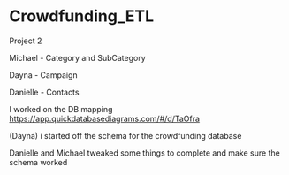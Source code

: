 # Crowdfunding_ETL
Project 2 


Michael - Category and SubCategory

Dayna - Campaign 

Danielle - Contacts

I worked on the DB mapping   
https://app.quickdatabasediagrams.com/#/d/TaOfra


(Dayna) i started off the schema for the crowdfunding database

Danielle and Michael tweaked some things to complete and make sure the schema worked
